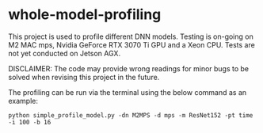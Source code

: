 # whole-model-profiling
 This project is used to profile different DNN models. Testing is on-going on M2 MAC mps, Nvidia GeForce RTX 3070 Ti GPU and a Xeon CPU. Tests are not yet conducted on Jetson AGX.

DISCLAIMER: The code may provide wrong readings for minor bugs to be solved when revising this project in the future.

The profiling can be run via the terminal using the below command as an example:

```python simple_profile_model.py -dn M2MPS -d mps -m ResNet152 -pt time -i 100 -b 16```
